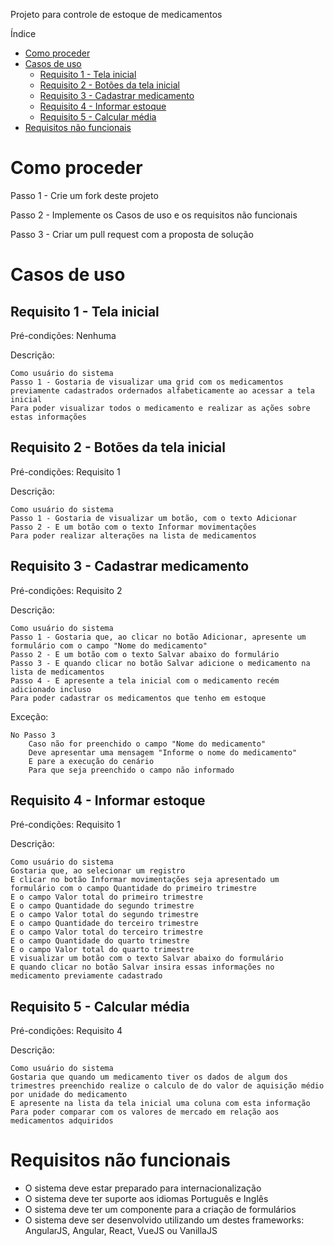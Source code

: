 Projeto para controle de estoque de medicamentos

Índice
- [Como proceder](#como-proceder)
- [Casos de uso](#casos-de-uso)
  - [Requisito 1 - Tela inicial](#requisito-1---tela-inicial)
  - [Requisito 2 - Botões da tela inicial](#requisito-2---bot%c3%b5es-da-tela-inicial)
  - [Requisito 3 - Cadastrar medicamento](#requisito-3---cadastrar-medicamento)
  - [Requisito 4 - Informar estoque](#requisito-4---informar-estoque)
  - [Requisito 5 - Calcular média](#requisito-5---calcular-m%c3%a9dia)
- [Requisitos não funcionais](#requisitos-n%c3%a3o-funcionais)

# Como proceder

Passo 1 - Crie um fork deste projeto

Passo 2 - Implemente os Casos de uso e os requisitos não funcionais

Passo 3 - Criar um pull request com a proposta de solução

# Casos de uso

## Requisito 1 - Tela inicial
Pré-condições: Nenhuma

Descrição:

    Como usuário do sistema
    Passo 1 - Gostaria de visualizar uma grid com os medicamentos previamente cadastrados ordernados alfabeticamente ao acessar a tela inicial
    Para poder visualizar todos o medicamento e realizar as ações sobre estas informações

## Requisito 2 - Botões da tela inicial
Pré-condições: Requisito 1

Descrição:

    Como usuário do sistema
    Passo 1 - Gostaria de visualizar um botão, com o texto Adicionar
    Passo 2 - E um botão com o texto Informar movimentações
    Para poder realizar alterações na lista de medicamentos

## Requisito 3 - Cadastrar medicamento
Pré-condições: Requisito 2

Descrição:

    Como usuário do sistema
    Passo 1 - Gostaria que, ao clicar no botão Adicionar, apresente um formulário com o campo "Nome do medicamento"
    Passo 2 - E um botão com o texto Salvar abaixo do formulário
    Passo 3 - E quando clicar no botão Salvar adicione o medicamento na lista de medicamentos
    Passo 4 - E apresente a tela inicial com o medicamento recém adicionado incluso
    Para poder cadastrar os medicamentos que tenho em estoque

Exceção:

    No Passo 3
        Caso não for preenchido o campo "Nome do medicamento"
        Deve apresentar uma mensagem "Informe o nome do medicamento"
        E pare a execução do cenário
        Para que seja preenchido o campo não informado

## Requisito 4 - Informar estoque
Pré-condições: Requisito 1

Descrição:

    Como usuário do sistema
    Gostaria que, ao selecionar um registro
    E clicar no botão Informar movimentações seja apresentado um formulário com o campo Quantidade do primeiro trimestre
    E o campo Valor total do primeiro trimestre
    E o campo Quantidade do segundo trimestre
    E o campo Valor total do segundo trimestre
    E o campo Quantidade do terceiro trimestre
    E o campo Valor total do terceiro trimestre
    E o campo Quantidade do quarto trimestre
    E o campo Valor total do quarto trimestre
    E visualizar um botão com o texto Salvar abaixo do formulário
    E quando clicar no botão Salvar insira essas informações no medicamento previamente cadastrado

## Requisito 5 - Calcular média
Pré-condições: Requisito 4

Descrição:

    Como usuário do sistema
    Gostaria que quando um medicamento tiver os dados de algum dos trimestres preenchido realize o calculo de do valor de aquisição médio por unidade do medicamento
    E apresente na lista da tela inicial uma coluna com esta informação
    Para poder comparar com os valores de mercado em relação aos medicamentos adquiridos

# Requisitos não funcionais

- O sistema deve estar preparado para internacionalização
- O sistema deve ter suporte aos idiomas Português e Inglês
- O sistema deve ter um componente para a criação de formulários
- O sistema deve ser desenvolvido utilizando um destes frameworks: AngularJS, Angular, React, VueJS ou VanillaJS